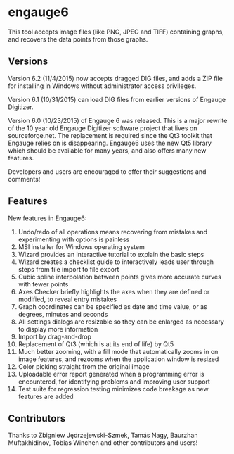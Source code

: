 engauge6
========

This tool accepts image files (like PNG, JPEG and TIFF) containing graphs, and recovers the data points from those graphs.

Versions
--------
Version 6.2 (11/4/2015) now accepts dragged DIG files, and adds a ZIP file for installing in Windows without administrator access privileges.

Version 6.1 (10/31/2015) can load DIG files from earlier versions of Engauge Digitizer.

Version 6.0 (10/23/2015) of Engauge 6 was released. This is a major rewrite of the 10 year old Engauge Digitizer software project that lives on sourceforge.net. The replacement is required since the Qt3 toolkit that Engauge relies on is disappearing. Engauge6 uses the new Qt5 library which should be available for many years, and also offers many new features.

Developers and users are encouraged to offer their suggestions and comments!

Features
--------
New features in Engauge6:

1. Undo/redo of all operations means recovering from mistakes and experimenting with options is painless
2. MSI installer for Windows operating system
3. Wizard provides an interactive tutorial to explain the basic steps
4. Wizard creates a checklist guide to interactively leads user through steps from file import to file export
5. Cubic spline interpolation between points gives more accurate curves with fewer points
6. Axes Checker briefly highlights the axes when they are defined or modified, to reveal entry mistakes
7. Graph coordinates can be specified as date and time value, or as degrees, minutes and seconds
8. All settings dialogs are resizable so they can be enlarged as necessary to display more information
9. Import by drag-and-drop
10. Replacement of Qt3 (which is at its end of life) by Qt5
11. Much better zooming, with a fill mode that automatically zooms in on image features, and rezooms when the
    application window is resized
12. Color picking straight from the original image
13. Uploadable error report generated when a programming error is encountered, for identifying problems and improving
    user support
14. Test suite for regression testing minimizes code breakage as new features are added

Contributors
------------
Thanks to Zbigniew Jędrzejewski-Szmek, Tamás Nagy, Baurzhan Muftakhidinov, Tobias Winchen and other contributors and users!
